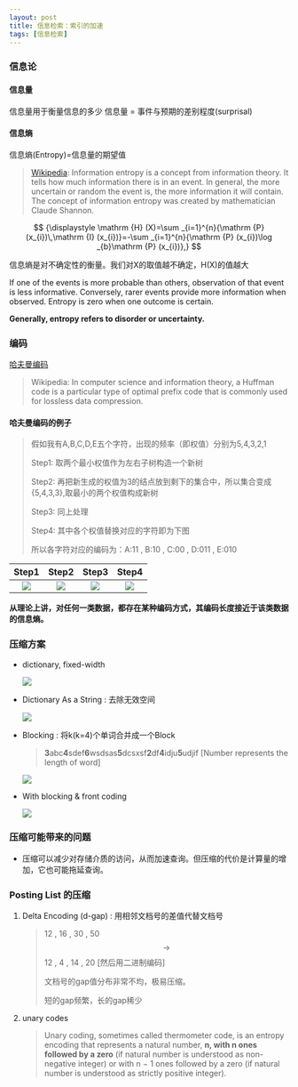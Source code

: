```yaml
---
layout: post
title: 信息检索：索引的加速
tags: [信息检索]
---
```



### 信息论

#### 信息量

信息量用于衡量信息的多少
信息量 = 事件与预期的差别程度(surprisal)

#### 信息熵

信息熵(Entropy)=信息量的期望值

> [Wikipedia](https://en.wikipedia.org/wiki/Entropy_(information_theory)#Example): Information entropy is a concept from information theory. It tells how much information there is in an event. In general, the more uncertain or random the event is, the more information it will contain. The concept of information entropy was created by mathematician Claude Shannon.

$$
{\displaystyle \mathrm {H} (X)=\sum _{i=1}^{n}{\mathrm {P} (x_{i})\,\mathrm {I} (x_{i})}=-\sum _{i=1}^{n}{\mathrm {P} (x_{i})\log _{b}\mathrm {P} (x_{i})},}
$$

信息熵是对不确定性的衡量。我们对X的取值越不确定，H(X)的值越大

If one of the events is more probable than others, observation of that event is less informative. Conversely, rarer events provide more information when observed. Entropy is zero when one outcome is certain. 

**Generally, entropy refers to disorder or uncertainty.**

### 编码

[哈夫曼编码](https://en.wikipedia.org/wiki/Huffman_coding)

> Wikipedia: In computer science and information theory, a Huffman code is a particular type of optimal prefix code that is commonly used for lossless data compression.

#### 哈夫曼编码的例子

> 假如我有A,B,C,D,E五个字符，出现的频率（即权值）分别为5,4,3,2,1
>
> Step1: 取两个最小权值作为左右子树构造一个新树
>
> Step2: 再把新生成的权值为3的结点放到剩下的集合中，所以集合变成{5,4,3,3},取最小的两个权值构成新树
>
> Step3: 同上处理
>
> Step4: 其中各个权值替换对应的字符即为下图
>
> 所以各字符对应的编码为：A:11 , B:10 , C:00 , D:011 , E:010

|                  Step1                   |                  Step2                   |                  Step3                   |                  Step4                   |
| :--------------------------------------: | :--------------------------------------: | :--------------------------------------: | :--------------------------------------: |
| ![](http://ww4.sinaimg.cn/large/006y8lVajw1f8mdbw6cjhj305704vq2x.jpg) | ![](http://ww3.sinaimg.cn/large/006y8lVajw1f8mdcxig03j306s060aa7.jpg) | ![](http://ww2.sinaimg.cn/large/006y8lVajw1f8mdew5worj306s064dg1.jpg) | ![](http://ww1.sinaimg.cn/large/006y8lVajw1f8mdfg5eb7j306s067aa9.jpg) |

**从理论上讲，对任何一类数据，都存在某种编码方式，其编码长度接近于该类数据的信息熵。**


### 压缩方案 

- dictionary, fixed-width

  ![](http://ww2.sinaimg.cn/large/006y8lVajw1f8mdjmzs7nj30yy0fu40u.jpg)


- Dictionary As a String : 去除无效空间

  ![](http://ww2.sinaimg.cn/large/801b780ajw1f86ptjct8cj20zs0dowi5.jpg)

- Blocking : 将k(k=4)个单词合并成一个Block

  > **3**abc**4**sdef**6**wsdsas**5**dcsxsf**2**df**4**idju**5**udjif    [Number represents the length of word]

  ![](http://ww2.sinaimg.cn/large/801b780ajw1f86pu2rdtoj21060eo777.jpg)

- With blocking & front coding

  ![](http://ww3.sinaimg.cn/large/801b780ajw1f86pvta7vgj20ug04g75e.jpg)

### 压缩可能带来的问题

- 压缩可以减少对存储介质的访问，从而加速查询。但压缩的代价是计算量的增加，它也可能拖延查询。

### Posting List 的压缩

1. Delta Encoding (d-gap) : 用相邻文档号的差值代替文档号

   > 12 , 16 , 30 , 50 $$\rightarrow$$12 , 4 , 14 , 20 [然后用二进制编码]
   >
   > 文档号的gap值分布非常不均，极易压缩。
   >
   > 短的gap频繁，长的gap稀少

2. unary codes

   > Unary coding, sometimes called thermometer code, is an entropy encoding that represents a natural number, **n, with n ones followed by a zero** (if natural number is understood as non-negative integer) or with n − 1 ones followed by a zero (if natural number is understood as strictly positive integer). 